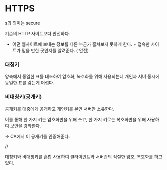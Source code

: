 # HTTPS

s의 의미는 secure

기존의 HTTP 사이트보다 안전하다.

- 어떤 웹사이트에 보내는 정보를 다른 누군가 훔쳐보지 못하게 한다. + 접속한 사이트가 믿을 만한 곳인지를 알려준다. ( 안전)



### 대칭키

양측에서 동일한 표를 대조하여 암호화, 복호화를 위해 사용되는데 개인과 서버 동시에 동일한 표를 갖는게 어렵다.



### 비대칭키(공개키)

공개키를 대중에게 공개하고 개인키를 본인 서버만 소유한다.

이를 통해 한 가지 키는 암호화만을 위해 쓰고, 한 가지 키로는 복호화만을 위해 사용하여 보안을 강화한다.

-> CA에서 이 공개키를 인증해준다.



//

대칭키와 비대칭키를 혼합 사용하여 클라이언트와 서버간의 적절한 암호, 복호화를 하고 있다.

